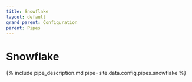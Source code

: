 ```yaml
---
title: Snowflake
layout: default
grand_parent: Configuration
parent: Pipes
---
```


# Snowflake
{% include pipe_description.md pipe=site.data.config.pipes.snowflake %}

